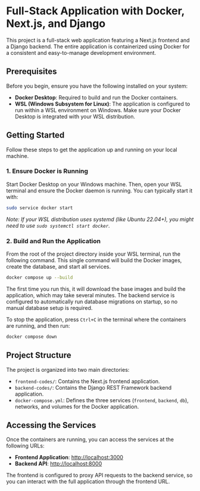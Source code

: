 # Full-Stack Application with Docker, Next.js, and Django

This project is a full-stack web application featuring a Next.js frontend and a Django backend. The entire application is containerized using Docker for a consistent and easy-to-manage development environment.

## Prerequisites

Before you begin, ensure you have the following installed on your system:

- **Docker Desktop**: Required to build and run the Docker containers.
- **WSL (Windows Subsystem for Linux)**: The application is configured to run within a WSL environment on Windows. Make sure your Docker Desktop is integrated with your WSL distribution.

## Getting Started

Follow these steps to get the application up and running on your local machine.

### 1. Ensure Docker is Running

Start Docker Desktop on your Windows machine. Then, open your WSL terminal and ensure the Docker daemon is running. You can typically start it with:

```bash
sudo service docker start
```
*Note: If your WSL distribution uses systemd (like Ubuntu 22.04+), you might need to use `sudo systemctl start docker`.*

### 2. Build and Run the Application

From the root of the project directory  inside your WSL terminal, run the following command. This single command will build the Docker images, create the database, and start all services.

```bash
docker compose up --build
```

The first time you run this, it will download the base images and build the application, which may take several minutes. The backend service is configured to automatically run database migrations on startup, so no manual database setup is required.

To stop the application, press `Ctrl+C` in the terminal where the containers are running, and then run:

```bash
docker compose down
```

## Project Structure

The project is organized into two main directories:

- `frontend-codes/`: Contains the Next.js frontend application.
- `backend-codes/`: Contains the Django REST Framework backend application.
- `docker-compose.yml`: Defines the three services (`frontend`, `backend`, `db`), networks, and volumes for the Docker application.

## Accessing the Services

Once the containers are running, you can access the services at the following URLs:

- **Frontend Application**: [http://localhost:3000](http://localhost:3000)
- **Backend API**: [http://localhost:8000](http://localhost:8000)

The frontend is configured to proxy API requests to the backend service, so you can interact with the full application through the frontend URL.
